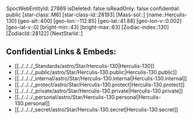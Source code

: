 ﻿---
location:
- 41.88
- 112.85
- 400
tags:
- astro/Star
type: Star
---

SpocWebEntityId: 27869
isDeleted: false
isReadOnly: false
confidential: public
[star-class::M6]
[star-class-id::28193]
[Mass-sol::]
[name::Herculis-130]
[geo-alt::400]
[geo-lon::-112.85]
[geo-lat::41.88]
[geo-lon-v::0.002]
[geo-lat-v::0]
[bright-min::43]
[bright-max::63]
[Zodiac-index::130]
[ZodiacId::28122]
[NextStarId::]



## Confidential Links & Embeds: 
- [[../../../_Standards/astro/Star/Herculis-130|Herculis-130]] 
- [[../../../_public/astro/Star/Herculis-130.public|Herculis-130.public]] 
- [[../../../_internal/astro/Star/Herculis-130.internal|Herculis-130.internal]] 
- [[../../../_protect/astro/Star/Herculis-130.protect|Herculis-130.protect]] 
- [[../../../_private/astro/Star/Herculis-130.private|Herculis-130.private]] 
- [[../../../_personal/astro/Star/Herculis-130.personal|Herculis-130.personal]] 
- [[../../../_secret/astro/Star/Herculis-130.secret|Herculis-130.secret]]

